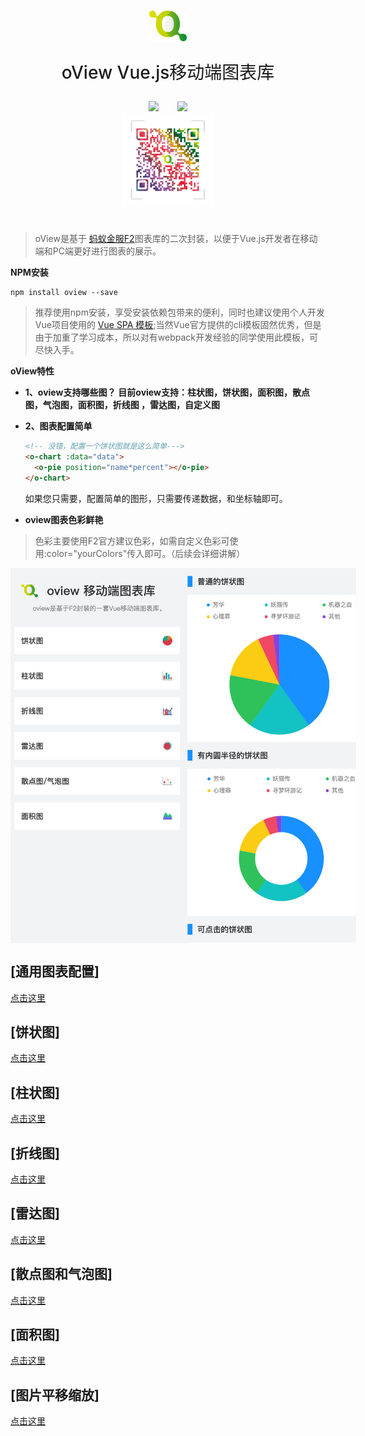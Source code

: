 #  

<div style="display:flex;align-items:center;justify-content:center;flex-direction: column;margin-bottom:40px;flex:1">
<img src="/images/oview/logo.png">
<p style="font-size: 28px;font-weight: 500;">oView Vue.js移动端图表库</p>
<div style="display:flex;justify-content:center;">

<a href="https://github.com/MrGaoGang/oview">
<img src="https://img.shields.io/badge/github-%E4%BB%A3%E7%A0%81%E5%9C%B0%E5%9D%80-brightgreen.svg"/>
</a>

<a href="https://mrgaogang.github.io/oview/docs/#/" style="margin-left:30px;">
<img src="https://img.shields.io/badge/%E5%AE%98%E6%96%B9%E7%A4%BA%E4%BE%8B-%E6%95%88%E6%9E%9C%E5%9B%BE-%232d8cf0.svg"/>
</a>
</div>
<img src="/images/oview/qrcode.png" style="wdith:150px;height:150px">

</div>

> oView是基于 [蚂蚁金服F2](https://www.yuque.com/antv/f2/getting-started)图表库的二次封装，以便于Vue.js开发者在移动端和PC端更好进行图表的展示。


**NPM安装**

```
npm install oview --save

```
> 推荐使用npm安装，享受安装依赖包带来的便利，同时也建议使用个人开发Vue项目使用的 [Vue SPA 模板](https://github.com/MrGaoGang/lucky_vue_template);当然Vue官方提供的cli模板固然优秀，但是由于加重了学习成本，所以对有webpack开发经验的同学使用此模板，可尽快入手。



**oView特性**

- **1、oview支持哪些图？**
    **目前oview支持：柱状图，饼状图，面积图，散点图，气泡图，面积图，折线图 ，雷达图，自定义图**

- **2、图表配置简单**

    ```html
    <!-- 没错，配置一个饼状图就是这么简单--->
    <o-chart :data="data">
      <o-pie position="name*percent"></o-pie>
    </o-chart>
    ```
    如果您只需要，配置简单的图形，只需要传递数据，和坐标轴即可。

- **oview图表色彩鲜艳**

> 色彩主要使用F2官方建议色彩，如需自定义色彩可使用:color="yourColors"传入即可。（后续会详细讲解）

<div style="display:flex;justify-content:space-around;">
<img src="/images/oview/oview_main.png" style="width:300px;height:600px"/>

<img src="/images/oview/oview_pie.png" style="width:300px;height:600px"/>

</div>

## [通用图表配置]
[点击这里](./Chart.md)

## [饼状图]
[点击这里]((./chart/pie.md))

## [柱状图]
[点击这里](./chart/histo.md)

## [折线图]
[点击这里](./chart/line.md)

## [雷达图]
[点击这里](./chart/radar.md)

## [散点图和气泡图]
[点击这里](./chart/point.md)

## [面积图]
[点击这里](./chart/area.md)

## [图片平移缩放]
[点击这里](./chart/intercation.md)
